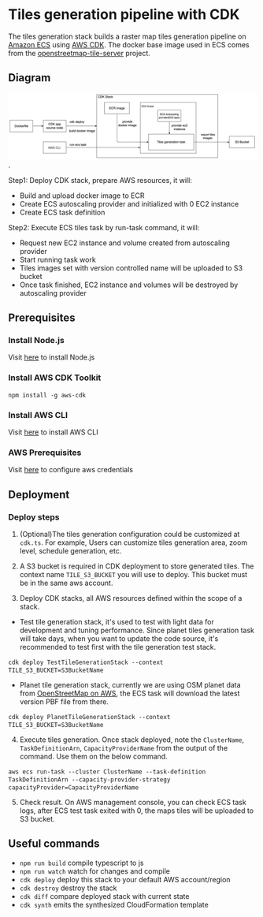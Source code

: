 # Tiles generation pipeline with CDK

 The tiles generation stack builds a raster map tiles generation pipeline on [Amazon ECS](https://aws.amazon.com/ecs/) using [AWS CDK](https://aws.amazon.com/cdk/). The docker base image used in ECS comes from the [openstreetmap-tile-server](https://github.com/Overv/openstreetmap-tile-server) project.

## Diagram
![alt text](./tiles-generation-diagram.png).

Step1: Deploy CDK stack, prepare AWS resources, it will:
* Build and upload docker image to ECR
* Create ECS autoscaling provider and initialized with 0 EC2 instance
* Create ECS task definition

Step2: Execute ECS tiles task by run-task command, it will:
* Request new EC2 instance and volume created from autoscaling provider
* Start running task work
* Tiles images set with version controlled name will be uploaded to S3 bucket
* Once task finished, EC2 instance and volumes will be destroyed by autoscaling provider 

## Prerequisites
### Install Node.js
Visit [here](https://nodejs.org/en/) to install Node.js

### Install AWS CDK Toolkit
```
npm install -g aws-cdk
```

### Install AWS CLI
Visit [here](https://docs.aws.amazon.com/cli/latest/userguide/getting-started-install.html) to install AWS CLI
### AWS Prerequisites
Visit [here](https://docs.aws.amazon.com/cdk/latest/guide/getting_started.html#getting_started_prerequisites) to configure aws credentials
## Deployment

### Deploy steps

1. (Optional)The tiles generation configuration could be customized at `cdk.ts`. For example, Users can customize tiles generation area, zoom level, schedule generation, etc.


2. A S3 bucket is required in CDK deployment to store generated tiles. The context name `TILE_S3_BUCKET` you will use to deploy. This bucket must be in the same aws account.

3. Deploy CDK stacks, all AWS resources defined within the scope of a stack.

* Test tile generation stack, it's used to test with light data for development and tuning performance. Since planet tiles generation task will take days, when you want to update the code source, it's recommended to test first with the tile generation test stack.
```
cdk deploy TestTileGenerationStack --context TILE_S3_BUCKET=S3BucketName
```

* Planet tile generation stack, currently we are using OSM planet data from [OpenStreetMap on AWS](https://registry.opendata.aws/osm/), the ECS task will download the latest version PBF file from there.
```
cdk deploy PlanetTileGenerationStack --context TILE_S3_BUCKET=S3BucketName
```

4. Execute tiles generation. Once stack deployed, note the `ClusterName`, `TaskDefinitionArn`, `CapacityProviderName` from the output of the command. Use them on the below command.

```
aws ecs run-task --cluster ClusterName --task-definition TaskDefinitionArn --capacity-provider-strategy capacityProvider=CapacityProviderName
```

5. Check result. On AWS management console, you can check ECS task logs, after ECS test task exited with 0, the maps tiles will be uploaded to S3 bucket.

## Useful commands

 * `npm run build`   compile typescript to js
 * `npm run watch`   watch for changes and compile
 * `cdk deploy`      deploy this stack to your default AWS account/region
 * `cdk destroy`     destroy the stack
 * `cdk diff`        compare deployed stack with current state
 * `cdk synth`       emits the synthesized CloudFormation template
